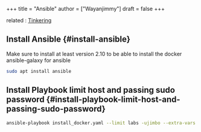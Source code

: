 +++
title = "Ansible"
author = ["Wayanjimmy"]
draft = false
+++

related
: [Tinkering](20210503100841-tinkering.md)


## Install Ansible {#install-ansible}

Make sure to install at least version 2.10 to be able to install the docker ansible-galaxy for ansible

```bash
sudo apt install ansible
```


## Install Playbook limit host and passing sudo password {#install-playbook-limit-host-and-passing-sudo-password}

```bash
ansible-playbook install_docker.yaml --limit labs -ujimbo --extra-vars "ansible_sudo_pass=<password>"
```

